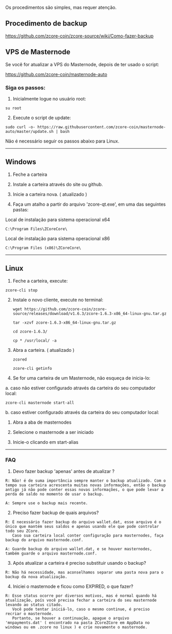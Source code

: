 Os procedimentos são simples, mas requer atenção.

## Procedimento de backup

https://github.com/zcore-coin/zcore-source/wiki/Como-fazer-backup


## VPS de Masternode

Se você for atualizar a VPS do Masternode, depois de ter usado o script:

https://github.com/zcore-coin/masternode-auto

### Siga os passos:

1. Inicialmente logue no usuário root: 

`su root`

2. Execute o script de update:

`sudo curl -o- https://raw.githubusercontent.com/zcore-coin/masternode-auto/master/update.sh | bash`

Não é necessário seguir os passos abaixo para Linux.

***



## Windows 

1. Feche a carteira

2. Instale a carteira através do site ou github.

3. Inicie a carteira nova. ( atualizado )

4. Faça um atalho a partir do arquivo 'zcore-qt.exe',
 em uma das seguintes pastas:
 
Local de instalação para sistema operacional x64

`C:\Program Files\ZCoreCore\`

Local de instalação para sistema operacional x86

`C:\Program Files (x86)\ZCoreCore\`

***


## Linux

1. Feche a carteira, execute:

  `zcore-cli stop`

2. Instale o novo cliente, execute no terminal:

   `wget https://github.com/zcore-coin/zcore-source/releases/download/v1.6.3/zcore-1.6.3-x86_64-linux-gnu.tar.gz`

   `tar -xzvf zcore-1.6.3-x86_64-linux-gnu.tar.gz`

   `cd zcore-1.6.3/`

   `cp * /usr/local/ -a`

3. Abra a carteira. ( atualizado )

   `zcored`

   `zcore-cli getinfo`

4. Se for uma carteira de um Masternode, não esqueça de inicia-lo:

 a. caso não estiver configurado através da carteira do seu computador local:

   `zcore-cli masternode start-all`

 b. caso estiver configurado através da carteira do seu computador local:

   1. Abra a aba de masternodes

   2. Selecione o masternode a ser iniciado

   3. Inicie-o clicando em start-alias

***



### FAQ

1. Devo fazer backup 'apenas' antes de atualizar ?
```
R: Não! é de suma importância sempre manter o backup atualizado. Com o tempo sua carteira acrescenta muitas novas informações, então o backup antigo já não pode conter essas novas informações, o que pode levar a perda de saldo no momento de usar o backup.
 
A: Sempre use o backup mais recente.
```

2. Preciso fazer backup de quais arquivos?

```
R: É necessário fazer backup do arquivo wallet.dat, esse arquivo é o único que mantém seus saldos e apenas usando ele que pode controlar todo seu ZCore.
   Caso sua carteira local conter configuração para masternodes, faça backup do arquivo masternode.conf.
 
A: Guarde backup do arquivo wallet.dat, e se houver masternodes, também guarde o arquivo masternode.conf.
```

3. Após atualizar a carteira é preciso substituir usando o backup?
```
R: Não há necessidade, mas aconselhamos separar uma pasta nova para o backup da nova atualização.
```

4. Iniciei o masternode e ficou como EXPIRED, o que fazer?
```
R: Esse status ocorre por diversos motivos, mas é normal quando há atualização, poís você precisa fechar a carteira do seu masternode levando ao status citado.
   Você pode tentar iniciá-lo, caso o mesmo continue, é preciso recriar o masternode. 
   Portanto, se houver a continuação, apague o arquivo 'mnpayments.dat' ( encontrado na pasta ZCoreZCore em AppData no windows ou em .zcore no linux ) e crie novamente o masternode.
```